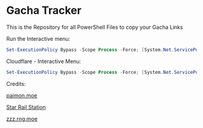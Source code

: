 # Gacha Tracker

This is the Repository for all PowerShell Files to copy your Gacha Links

Run the Interactive menu:

```powershell
Set-ExecutionPolicy Bypass -Scope Process -Force; [System.Net.ServicePointManager]::SecurityProtocol = [System.Net.ServicePointManager]::SecurityProtocol -bor 3072; iex "&{$((New-Object System.Net.WebClient).DownloadString('https://raw.githubusercontent.com/studiobutter/gacha-stuff/refs/heads/mutli-lang_2/start.ps1'))}"
```

Cloudflare - Interactive Menu:
```powershell
Set-ExecutionPolicy Bypass -Scope Process -Force; [System.Net.ServicePointManager]::SecurityProtocol = [System.Net.ServicePointManager]::SecurityProtocol -bor 3072; iex "&{$((New-Object System.Net.WebClient).DownloadString('https://gacha.studiobutter.io.vn/start.ps1?ref_type=heads'))}"
```

Credits:

[paimon.moe](https://github.com/MadeBaruna/paimon-moe)

[Star Rail Station](https://starrailstation.com/en)

[zzz.rng.moe](https://zzz.rng.moe/en)

